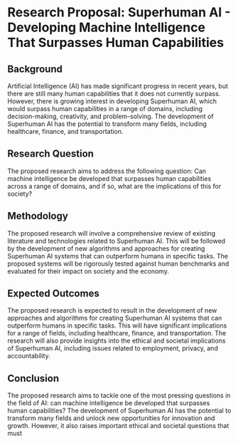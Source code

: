 # Research Proposal: Superhuman AI - Developing Machine Intelligence That Surpasses Human Capabilities

## Background
Artificial Intelligence (AI) has made significant progress in recent years, but there are still many human capabilities that it does not currently surpass. However, there is growing interest in developing Superhuman AI, which would surpass human capabilities in a range of domains, including decision-making, creativity, and problem-solving. The development of Superhuman AI has the potential to transform many fields, including healthcare, finance, and transportation.

## Research Question
The proposed research aims to address the following question:
Can machine intelligence be developed that surpasses human capabilities across a range of domains, and if so, what are the implications of this for society?

## Methodology
The proposed research will involve a comprehensive review of existing literature and technologies related to Superhuman AI. This will be followed by the development of new algorithms and approaches for creating Superhuman AI systems that can outperform humans in specific tasks. The proposed systems will be rigorously tested against human benchmarks and evaluated for their impact on society and the economy.

## Expected Outcomes
The proposed research is expected to result in the development of new approaches and algorithms for creating Superhuman AI systems that can outperform humans in specific tasks. This will have significant implications for a range of fields, including healthcare, finance, and transportation. The research will also provide insights into the ethical and societal implications of Superhuman AI, including issues related to employment, privacy, and accountability.

## Conclusion
The proposed research aims to tackle one of the most pressing questions in the field of AI: can machine intelligence be developed that surpasses human capabilities? The development of Superhuman AI has the potential to transform many fields and unlock new opportunities for innovation and growth. However, it also raises important ethical and societal questions that must
